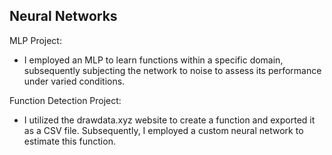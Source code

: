 ## Neural Networks

MLP Project:

+ I employed an MLP to learn functions within a specific domain, subsequently subjecting the network to noise to assess its performance under varied conditions.

Function Detection Project:

+ I utilized the drawdata.xyz website to create a function and exported it as a CSV file. Subsequently, I employed a custom neural network to estimate this function.

